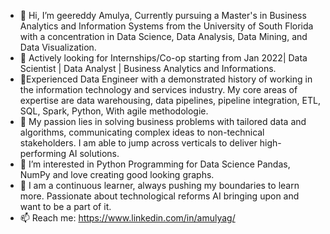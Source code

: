 - 👋 Hi, I’m geereddy Amulya, Currently pursuing a Master's in Business Analytics and Information Systems from the University of South Florida with a concentration in Data Science, Data Analysis, Data Mining, and Data Visualization.
- 👀 Actively looking for Internships/Co-op starting from Jan 2022| Data Scientist | Data Analyst | Business Analytics and Informations.
- 💞️Experienced Data Engineer with a demonstrated history of working in the information technology and services industry. My core areas of expertise are data warehousing, data pipelines, pipeline integration, ETL, SQL, Spark, Python, With agile methodologie.
- 🌱 My passion lies in solving business problems with tailored data and algorithms, communicating complex ideas to non-technical stakeholders. I am able to jump across verticals      to deliver high-performing AI solutions.
-  👀 I’m interested in Python Programming for Data Science Pandas, NumPy and love creating good looking graphs.
- 💞️ I am a continuous learner, always pushing my boundaries to learn more. Passionate about technological reforms AI bringing upon and want to be a part of it.
- 📫 Reach me: https://www.linkedin.com/in/amulyag/

<!---
ageereddy/ageereddy is a ✨ special ✨ repository because its `README.md` (this file) appears on your GitHub profile.
You can click the Preview link to take a look at your changes.
--->
